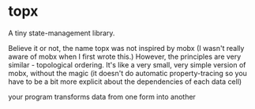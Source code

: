 # topx

A tiny state-management library.

Believe it or not, the name topx was not inspired by mobx (I wasn't really aware
of mobx when I first wrote this.) However, the principles are very similar -
topological ordering. It's like a very small, very simple version of mobx,
without the magic (it doesn't do automatic property-tracing so you have to be a
bit more explicit about the dependencies of each data cell)

your program transforms data from one form into another
